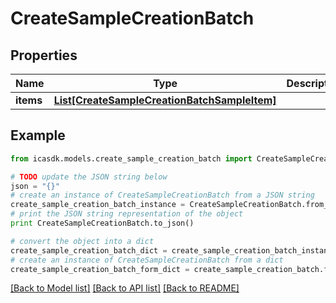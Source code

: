 # CreateSampleCreationBatch


## Properties
Name | Type | Description | Notes
------------ | ------------- | ------------- | -------------
**items** | [**List[CreateSampleCreationBatchSampleItem]**](CreateSampleCreationBatchSampleItem.md) |  | 

## Example

```python
from icasdk.models.create_sample_creation_batch import CreateSampleCreationBatch

# TODO update the JSON string below
json = "{}"
# create an instance of CreateSampleCreationBatch from a JSON string
create_sample_creation_batch_instance = CreateSampleCreationBatch.from_json(json)
# print the JSON string representation of the object
print CreateSampleCreationBatch.to_json()

# convert the object into a dict
create_sample_creation_batch_dict = create_sample_creation_batch_instance.to_dict()
# create an instance of CreateSampleCreationBatch from a dict
create_sample_creation_batch_form_dict = create_sample_creation_batch.from_dict(create_sample_creation_batch_dict)
```
[[Back to Model list]](../README.md#documentation-for-models) [[Back to API list]](../README.md#documentation-for-api-endpoints) [[Back to README]](../README.md)


